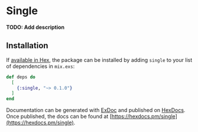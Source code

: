 # Single

**TODO: Add description**

## Installation

If [available in Hex](https://hex.pm/docs/publish), the package can be installed
by adding `single` to your list of dependencies in `mix.exs`:

```elixir
def deps do
  [
    {:single, "~> 0.1.0"}
  ]
end
```

Documentation can be generated with [ExDoc](https://github.com/elixir-lang/ex_doc)
and published on [HexDocs](https://hexdocs.pm). Once published, the docs can
be found at [https://hexdocs.pm/single](https://hexdocs.pm/single).

